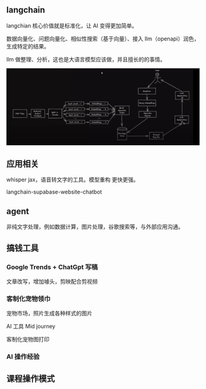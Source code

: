 ## langchain

langchian 核心价值就是标准化，让 AI 变得更加简单。

数据向量化、问题向量化、相似性搜索（基于向量）、接入 llm（openapi）润色，生成特定的结果。

llm 做整理、分析，这也是大语言模型应该做，并且擅长的的事情。

<img src="./images/design.png" />

## 应用相关

whisper jax，语音转文字的工具。模型重构 更快更强。

langchain-supabase-website-chatbot

## agent

非纯文字处理，例如数据计算，图片处理，谷歌搜索等，与外部应用沟通。

## 搞钱工具

### Google Trends + ChatGpt 写稿

文章改写，增加噱头，剪映配合剪视频

### 客制化宠物领巾

宠物市场，照片生成各种样式的图片

AI 工具 Mid journey

客制化宠物图打印

### AI 操作经验

## 课程操作模式

